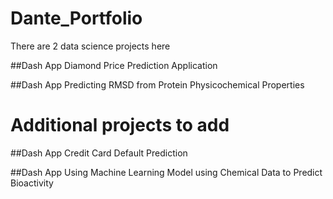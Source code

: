 # Dante_Portfolio

There are 2 data science projects here

##Dash App Diamond Price Prediction Application

##Dash App Predicting RMSD from Protein Physicochemical Properties

# Additional projects to add 

##Dash App Credit Card Default Prediction

##Dash App Using Machine Learning Model using Chemical Data to Predict Bioactivity
